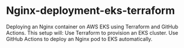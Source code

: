 # Nginx-deployment-eks-terraform
Deploying an Nginx container on AWS EKS using Terraform and GitHub Actions.  This setup will:  Use Terraform to provision an EKS cluster.  Use GitHub Actions to deploy an Nginx pod to EKS automatically.

